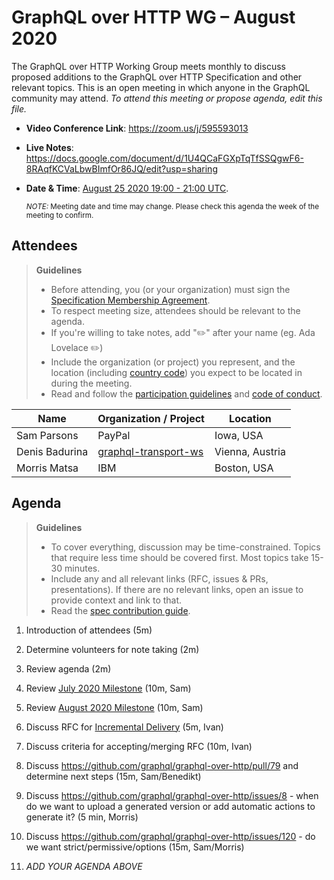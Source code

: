 # GraphQL over HTTP WG – August 2020

The GraphQL over HTTP Working Group meets monthly to discuss proposed additions
to the GraphQL over HTTP Specification and other relevant topics.
This is an open meeting in which anyone in the GraphQL community may attend.
*To attend this meeting or propose agenda, edit this file.*

- **Video Conference Link**: https://zoom.us/j/595593013
- **Live Notes**: https://docs.google.com/document/d/1U4QCaFGXpTqTfSSQgwF6-8RAqfKCVaLbwBImfOr86JQ/edit?usp=sharing
- **Date & Time**: [August 25 2020 19:00 - 21:00 UTC](https://www.timeanddate.com/worldclock/meetingdetails.html?year=2020&month=8&day=25&hour=19&min=0&sec=0&p1=224&p2=179&p3=136&p4=37&p5=239&p6=101&p7=152).

  <small>*NOTE:* Meeting date and time may change. Please check this agenda the week of the meeting to confirm.</small>

## Attendees

> **Guidelines**
> - Before attending, you (or your organization) must sign the [Specification Membership Agreement](https://github.com/graphql/foundation).
> - To respect meeting size, attendees should be relevant to the agenda.
> - If you're willing to take notes, add "✏️" after your name (eg. Ada Lovelace ✏️)
> - Include the organization (or project) you represent, and the location (including [country code](https://en.wikipedia.org/wiki/List_of_ISO_3166_country_codes#Current_ISO_3166_country_codes)) you expect to be located in during the meeting.
> - Read and follow the [participation guidelines](https://github.com/graphql/graphql-wg#participation-guidelines) and [code of conduct](https://github.com/graphql/foundation/blob/master/CODE-OF-CONDUCT.md).

| Name                     | Organization / Project         | Location
| ------------------------ | ------------------------------ | ---------
| Sam Parsons | PayPal | Iowa, USA
| Denis Badurina | [graphql-transport-ws](https://github.com/enisdenjo/graphql-transport-ws) | Vienna, Austria
| Morris Matsa | IBM | Boston, USA

## Agenda

> **Guidelines**
> - To cover everything, discussion may be time-constrained. Topics that require less time should be covered first. Most topics take 15-30 minutes.
> - Include any and all relevant links (RFC, issues & PRs, presentations). If there are no relevant links, open an issue to provide context and link to that.
> - Read the [spec contribution guide](https://github.com/graphql/graphql-spec/blob/master/CONTRIBUTING.md).

<!--

Example agenda item:

1. Discuss moving the subscriptions proposal to stage 2 (30m, Lee)
   - [Subscriptions RFC](link.to/the-relevant/pr-or-issue-or-doc)
   - [GraphQL.js PR](github.link/to/the/project/pr)
   - [Another Relevant Link](youre.getting/the-idea.now)

-->

1. Introduction of attendees (5m)
1. Determine volunteers for note taking (2m)
1. Review agenda (2m)
1. Review [July 2020 Milestone](https://github.com/graphql/graphql-over-http/milestone/1?closed=1) (10m, Sam)
1. Review [August 2020 Milestone](https://github.com/graphql/graphql-over-http/milestone/4) (10m, Sam)
1. Discuss RFC for [Incremental Delivery](https://github.com/graphql/graphql-over-http/pull/124) (5m, Ivan)
1. Discuss criteria for accepting/merging RFC (10m, Ivan)
1. Discuss https://github.com/graphql/graphql-over-http/pull/79 and determine next steps (15m, Sam/Benedikt)
1. Discuss https://github.com/graphql/graphql-over-http/issues/8 - when do we want to upload a generated version or add automatic actions to generate it? (5 min, Morris)
1. Discuss https://github.com/graphql/graphql-over-http/issues/120 - do we want strict/permissive/options (15m, Sam/Morris)








1. *ADD YOUR AGENDA ABOVE*

